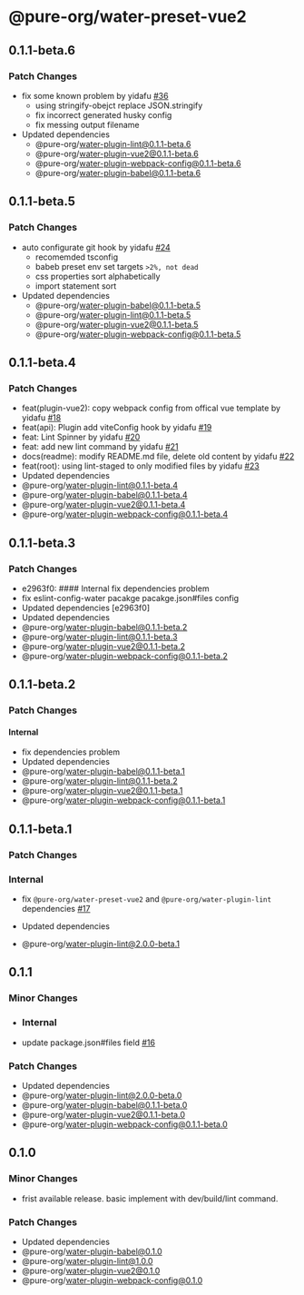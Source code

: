 # @pure-org/water-preset-vue2

## 0.1.1-beta.6

### Patch Changes

- fix some known problem by yidafu [#36](https://github.com/yidafu/pure-water/pull/36)
  - using stringify-obejct replace JSON.stringify
  - fix incorrect generated husky config
  - fix messing output filename
- Updated dependencies
  - @pure-org/water-plugin-lint@0.1.1-beta.6
  - @pure-org/water-plugin-vue2@0.1.1-beta.6
  - @pure-org/water-plugin-webpack-config@0.1.1-beta.6
  - @pure-org/water-plugin-babel@0.1.1-beta.6

## 0.1.1-beta.5

### Patch Changes

- auto configurate git hook by yidafu [#24](https://github.com/yidafu/pure-water/issues/24)
  - recomemded tsconfig
  - babeb preset env set targets `>2%, not dead`
  - css properties sort alphabetically
  - import statement sort
- Updated dependencies
  - @pure-org/water-plugin-babel@0.1.1-beta.5
  - @pure-org/water-plugin-lint@0.1.1-beta.5
  - @pure-org/water-plugin-vue2@0.1.1-beta.5
  - @pure-org/water-plugin-webpack-config@0.1.1-beta.5

## 0.1.1-beta.4

### Patch Changes

- feat(plugin-vue2): copy webpack config from offical vue template by yidafu [#18](https://github.com/yidafu/pure-water/pull/18)
- feat(api): Plugin add viteConfig hook by yidafu [#19](https://github.com/yidafu/pure-water/pull/19)
- feat: Lint Spinner by yidafu [#20](https://github.com/yidafu/pure-water/pull/20)
- feat: add new lint command by yidafu [#21](https://github.com/yidafu/pure-water/pull/21)
- docs(readme): modify README.md file, delete old content by yidafu [#22](https://github.com/yidafu/pure-water/pull/22)
- feat(root): using lint-staged to only modified files by yidafu [#23](https://github.com/yidafu/pure-water/pull/23)
- Updated dependencies
- @pure-org/water-plugin-lint@0.1.1-beta.4
- @pure-org/water-plugin-babel@0.1.1-beta.4
- @pure-org/water-plugin-vue2@0.1.1-beta.4
- @pure-org/water-plugin-webpack-config@0.1.1-beta.4

## 0.1.1-beta.3

### Patch Changes

- e2963f0: #### Internal fix dependencies problem
- fix eslint-config-water pacakge pacakge.json#files config
- Updated dependencies [e2963f0]
- Updated dependencies
- @pure-org/water-plugin-babel@0.1.1-beta.2
- @pure-org/water-plugin-lint@0.1.1-beta.3
- @pure-org/water-plugin-vue2@0.1.1-beta.2
- @pure-org/water-plugin-webpack-config@0.1.1-beta.2

## 0.1.1-beta.2

### Patch Changes

#### Internal

- fix dependencies problem
- Updated dependencies
- @pure-org/water-plugin-babel@0.1.1-beta.1
- @pure-org/water-plugin-lint@0.1.1-beta.2
- @pure-org/water-plugin-vue2@0.1.1-beta.1
- @pure-org/water-plugin-webpack-config@0.1.1-beta.1

## 0.1.1-beta.1

### Patch Changes

### Internal

- fix `@pure-org/water-preset-vue2` and `@pure-org/water-plugin-lint` dependencies [#17](https://github.com/yidafu/pure-water/pull/17)

- Updated dependencies
- @pure-org/water-plugin-lint@2.0.0-beta.1

## 0.1.1

### Minor Changes

- ### Internal

- update package.json#files field [#16](https://github.com/yidafu/pure-water/pull/16)

### Patch Changes

- Updated dependencies
- @pure-org/water-plugin-lint@2.0.0-beta.0
- @pure-org/water-plugin-babel@0.1.1-beta.0
- @pure-org/water-plugin-vue2@0.1.1-beta.0
- @pure-org/water-plugin-webpack-config@0.1.1-beta.0

## 0.1.0

### Minor Changes

- frist available release. basic implement with dev/build/lint command.

### Patch Changes

- Updated dependencies
- @pure-org/water-plugin-babel@0.1.0
- @pure-org/water-plugin-lint@1.0.0
- @pure-org/water-plugin-vue2@0.1.0
- @pure-org/water-plugin-webpack-config@0.1.0
